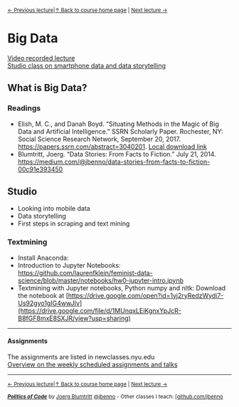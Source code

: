 <sup>[&larr; Previous lecture](/files/05.md)|[&uarr; Back to course home page](/README.md) | [Next lecture &rarr;](/files/07.md)</sup>  

# Big Data
[Video recorded lecture](https://youtu.be/npmJFTEe7CY)   
[Studio class on smartphone data and data storytelling](https://youtu.be/qDXYxk7O5DA)


## What is Big Data?

### Readings
- Elish, M. C., and Danah Boyd. “Situating Methods in the Magic of Big Data and Artificial Intelligence.” SSRN Scholarly Paper. Rochester, NY: Social Science Research Network, September 20, 2017. https://papers.ssrn.com/abstract=3040201. [Local download link](/files/literature/Boyd_MagicOfBigDataAndArtificialIntelligence.pdf)
- Blumtritt, Joerg. “Data Stories: From Facts to Fiction.” July 21, 2014. https://medium.com/@jbenno/data-stories-from-facts-to-fiction-00c91e393450
## Studio
- Looking into mobile data
- Data storytelling
- First steps in scraping and text mining

### Textmining
- Install Anaconda: 
- Introduction to Jupyter Notebooks: https://github.com/laurenfklein/feminist-data-science/blob/master/notebooks/hw0-jupyter-intro.ipynb
- Textmining with Jupyter notebooks, Python numpy and nltk: Download the notebook at [https://drive.google.com/open?id=1yj2ryRedzWydi7-Us92gyo1gIG4wwJIv](https://drive.google.com/file/d/1MUnqxLEiKgnxYpJcR-B8fGF8mxE8SXJR/view?usp=sharing)

***

#### Assignments
The assignments are listed in newclasses.nyu.edu  
[Overview on the weekly scheduled assignments and talks](https://docs.google.com/spreadsheets/d/10sTVIMTuhJcucApQ2_A34UC9M1YQ270t3X0l6DZnmDw/edit?usp=sharing)


***
<sup>[&larr; Previous lecture](/files/05.md)|[&uarr; Back to course home page](/README.md) | [Next lecture &rarr;](/files/07.md)</sup>  
  
<sup> ***[Politics of Code](/README.md)*** by [Joerg Blumtritt](https://jbenno.net) [@jbenno](https://twitter.com/jbenno) - Other classes I teach: [[github.com/jbenno](https://github.com/jbenno/teaching/)</sup>


